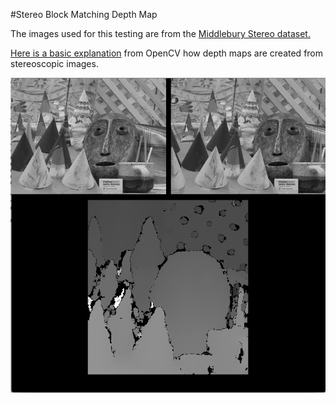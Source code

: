 #Stereo Block Matching Depth Map

The images used for this testing are from the [Middlebury Stereo dataset.](http://vision.middlebury.edu/stereo/)

[Here is a basic explanation](http://docs.opencv.org/3.1.0/dd/d53/tutorial_py_depthmap.html#gsc.tab=0) from OpenCV how depth maps are created from stereoscopic images.

![depthmap](bin/data/ex_output.png)

